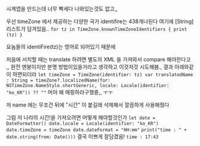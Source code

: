 시계앱을 만드는데 너무 빡세다 
나와있는것도 없고,,
 
우선 timeZone 에서 제공하는 다양한 국가 identifire는 438개나된다
여기에 [String] 리스트가 담겨있음..
`
 for tz in TimeZone.knownTimeZoneIdentifiers {
 	print (tz)
 }
`

요놈들의 identiFire(tz)는 영어로 되어있기 때문에
 
처음에 서치할 때는 translate 하려면 별도의 XML 을 가져와서 compare 해야한다고 ,,
완전 멘붕이지만 분명 방법이있을거라고 생각하고 이것저것 시도해봄.,
결과 아래와같이 하면되더라
`
let timeZone = TimeZone(identifier: tz)
var translatedName : String = timeZone?.localizedName(for: NSTimeZone.NameStyle.shortGeneric, locale: Locale(identifier: "ko_KR")) ?? ""
`
머야 왜 매핑하라구했죵,, ㅜㅜ
 
저 name 에는 무조건 뒤에 "시간" 이 붙길래 삭제해서 깔끔하게 사용해줬다
 
그럼 저 나라의 시간!을 가져오려면 어떻게 해야할것인가
`
let date = DateFormatter()
            date.locale = Locale(identifier: "ko_KR")
            date.timeZone = timeZone
            date.dateFormat = "HH:mm"
`
`
print("time : " + date.string(from: Date()))
`
결국 이쁘게 잘담겼음!
`
time : 17:43
`
